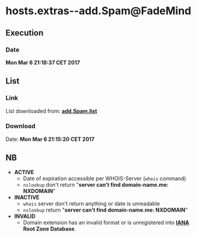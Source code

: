 # hosts.extras--add.Spam@FadeMind

## Execution
### Date
**Mon Mar  6 21:18:37 CET 2017**

## List
### Link
List downloaded from: **[add.Spam.list](https://github.com/FadeMind/hosts.extras/blob/master/add.Spam/hosts)**
### Download
Date: **Mon Mar  6 21:15:20 CET 2017**

## NB
* **ACTIVE**
    * Date of expiration accessible per WHOIS-Server (`whois` command)
    * `nslookup` don't return "**server can't find domain-name.me: NXDOMAIN**"
* **INACTIVE**
    * `whois` server don't return anything or date is unreadable
    * `nslookup` return "**server can't find domain-name.me: NXDOMAIN**"
* **INVALID**
    * Domain extension has an invalid format or is unregistered into **[IANA](https://www.iana.org/domains/root/db) Root Zone Database**.

